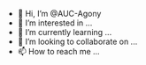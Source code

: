 - 👋 Hi, I’m @AUC-Agony
- 👀 I’m interested in ...
- 🌱 I’m currently learning ...
- 💞️ I’m looking to collaborate on ...
- 📫 How to reach me ...

<!---
AUC-Agony/AUC-Agony is a ✨ special ✨ repository because its `README.md` (this file) appears on your GitHub profile.
You can click the Preview link to take a look at your changes.
--->
